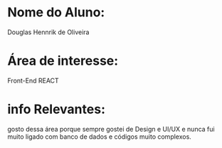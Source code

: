 # Nome do Aluno:
Douglas Hennrik de Oliveira 

# Área de interesse:
Front-End REACT

# info Relevantes:
gosto dessa área porque sempre gostei de Design e UI/UX e nunca fui 
muito ligado com banco de dados e códigos muito complexos.
